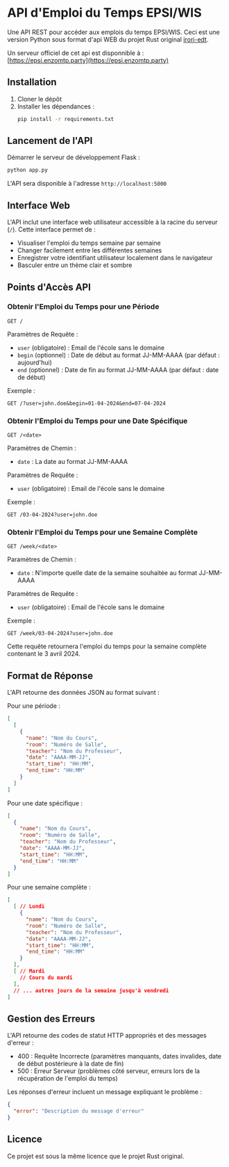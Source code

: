 # API d'Emploi du Temps EPSI/WIS

Une API REST pour accéder aux emplois du temps EPSI/WIS. Ceci est une version Python sous format d'api WEB du projet Rust original [irori-edt](https://gitlab.com/louisducruet/irori-edt).

Un serveur officiel de cet api est disponnible à : [https://epsi.enzomtp.party](https://epsi.enzomtp.party)

## Installation

1. Cloner le dépôt
2. Installer les dépendances :
   ```bash
   pip install -r requirements.txt
   ```

## Lancement de l'API

Démarrer le serveur de développement Flask :
```bash
python app.py
```

L'API sera disponible à l'adresse `http://localhost:5000`

## Interface Web

L'API inclut une interface web utilisateur accessible à la racine du serveur (`/`). Cette interface permet de :

- Visualiser l'emploi du temps semaine par semaine
- Changer facilement entre les différentes semaines
- Enregistrer votre identifiant utilisateur localement dans le navigateur
- Basculer entre un thème clair et sombre

## Points d'Accès API

### Obtenir l'Emploi du Temps pour une Période

```
GET /
```

Paramètres de Requête :
- `user` (obligatoire) : Email de l'école sans le domaine
- `begin` (optionnel) : Date de début au format JJ-MM-AAAA (par défaut : aujourd'hui)
- `end` (optionnel) : Date de fin au format JJ-MM-AAAA (par défaut : date de début)

Exemple :
```
GET /?user=john.doe&begin=01-04-2024&end=07-04-2024
```

### Obtenir l'Emploi du Temps pour une Date Spécifique

```
GET /<date>
```

Paramètres de Chemin :
- `date` : La date au format JJ-MM-AAAA

Paramètres de Requête :
- `user` (obligatoire) : Email de l'école sans le domaine

Exemple :
```
GET /03-04-2024?user=john.doe
```

### Obtenir l'Emploi du Temps pour une Semaine Complète

```
GET /week/<date>
```

Paramètres de Chemin :
- `date` : N'importe quelle date de la semaine souhaitée au format JJ-MM-AAAA

Paramètres de Requête :
- `user` (obligatoire) : Email de l'école sans le domaine

Exemple :
```
GET /week/03-04-2024?user=john.doe
```

Cette requête retournera l'emploi du temps pour la semaine complète contenant le 3 avril 2024.

## Format de Réponse

L'API retourne des données JSON au format suivant :

Pour une période :
```json
[
  [
    {
      "name": "Nom du Cours",
      "room": "Numéro de Salle",
      "teacher": "Nom du Professeur",
      "date": "AAAA-MM-JJ",
      "start_time": "HH:MM",
      "end_time": "HH:MM"
    }
  ]
]
```

Pour une date spécifique :
```json
[
  {
    "name": "Nom du Cours",
    "room": "Numéro de Salle",
    "teacher": "Nom du Professeur",
    "date": "AAAA-MM-JJ",
    "start_time": "HH:MM",
    "end_time": "HH:MM"
  }
]
```

Pour une semaine complète :
```json
[
  [ // Lundi
    {
      "name": "Nom du Cours",
      "room": "Numéro de Salle",
      "teacher": "Nom du Professeur",
      "date": "AAAA-MM-JJ",
      "start_time": "HH:MM",
      "end_time": "HH:MM"
    }
  ],
  [ // Mardi
    // Cours du mardi
  ],
  // ... autres jours de la semaine jusqu'à vendredi
]
```

## Gestion des Erreurs

L'API retourne des codes de statut HTTP appropriés et des messages d'erreur :

- 400 : Requête Incorrecte (paramètres manquants, dates invalides, date de début postérieure à la date de fin)
- 500 : Erreur Serveur (problèmes côté serveur, erreurs lors de la récupération de l'emploi du temps)

Les réponses d'erreur incluent un message expliquant le problème :
```json
{
  "error": "Description du message d'erreur"
}
```

## Licence

Ce projet est sous la même licence que le projet Rust original.